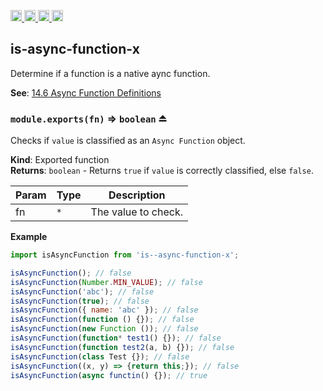 <a href="https://travis-ci.org/Xotic750/is-async-function-x"
   title="Travis status">
<img
   src="https://travis-ci.org/Xotic750/is-async-function-x.svg?branch=master"
   alt="Travis status" height="18"/>
</a>
<a href="https://david-dm.org/Xotic750/is-async-function-x"
   title="Dependency status">
<img src="https://david-dm.org/Xotic750/is-async-function-x.svg"
   alt="Dependency status" height="18"/>
</a>
<a href="https://david-dm.org/Xotic750/is-async-function-x#info=devDependencies"
   title="devDependency status">
<img src="https://david-dm.org/Xotic750/is-async-function-x/dev-status.svg"
   alt="devDependency status" height="18"/>
</a>
<a href="https://badge.fury.io/js/is-async-function-x" title="npm version">
<img src="https://badge.fury.io/js/is-async-function-x.svg"
   alt="npm version" height="18"/>
</a>
<a name="module_is-async-function-x"></a>

## is-async-function-x

Determine if a function is a native aync function.

**See**: [14.6 Async Function Definitions](https://tc39.github.io/ecma262/#sec-async-function-definitions)  

<a name="exp_module_is-async-function-x--module.exports"></a>

### `module.exports(fn)` ⇒ <code>boolean</code> ⏏

Checks if `value` is classified as an `Async Function` object.

**Kind**: Exported function  
**Returns**: <code>boolean</code> - Returns `true` if `value` is correctly classified,
else `false`.

| Param | Type            | Description         |
| ----- | --------------- | ------------------- |
| fn    | <code>\*</code> | The value to check. |

**Example**

```js
import isAsyncFunction from 'is--async-function-x';

isAsyncFunction(); // false
isAsyncFunction(Number.MIN_VALUE); // false
isAsyncFunction('abc'); // false
isAsyncFunction(true); // false
isAsyncFunction({ name: 'abc' }); // false
isAsyncFunction(function () {}); // false
isAsyncFunction(new Function ()); // false
isAsyncFunction(function* test1() {}); // false
isAsyncFunction(function test2(a, b) {}); // false
isAsyncFunction(class Test {}); // false
isAsyncFunction((x, y) => {return this;}); // false
isAsyncFunction(async functin() {}); // true
```
